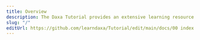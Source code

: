 ```yaml
---
title: Overview
description: The Daxa Tutorial provides an extensive learning resource for the Vulkan abstraction Layer Daxa and is meant as a reference for developers using it.
slug: "/"
editUrl: https://github.com/learndaxa/Tutorial/edit/main/docs/00 index.md
---
```

